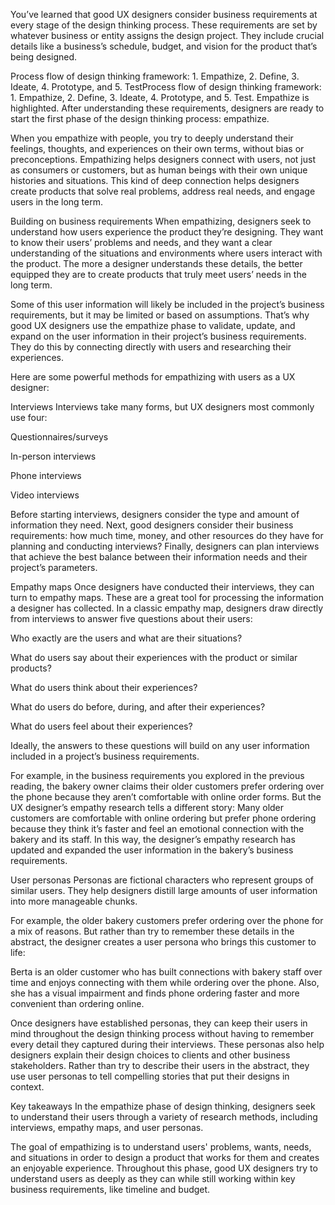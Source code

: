 You’ve learned that good UX designers consider business requirements at every stage of the design thinking process. These requirements are set by whatever business or entity assigns the design project. They include crucial details like a business’s schedule, budget, and vision for the product that’s being designed.

Process flow of design thinking framework: 1. Empathize, 2. Define, 3. Ideate, 4. Prototype, and 5. TestProcess flow of design thinking framework: 1. Empathize, 2. Define, 3. Ideate, 4. Prototype, and 5. Test. Empathize is highlighted.
After understanding these requirements, designers are ready to start the first phase of the design thinking process: empathize. 

When you empathize with people, you try to deeply understand their feelings, thoughts, and experiences on their own terms, without bias or preconceptions. Empathizing helps designers connect with users, not just as consumers or customers, but as human beings with their own unique histories and situations. This kind of deep connection helps designers create products that solve real problems, address real needs, and engage users in the long term. 

Building on business requirements
When empathizing, designers seek to understand how users experience the product they’re designing. They want to know their users’ problems and needs, and they want a clear understanding of the situations and environments where users interact with the product. The more a designer understands these details, the better equipped they are to create products that truly meet users’ needs in the long term.

Some of this user information will likely be included in the project’s business requirements, but it may be limited or based on assumptions. That’s why good UX designers use the empathize phase to validate, update, and expand on the user information in their project’s business requirements. They do this by connecting directly with users and researching their experiences. 

Here are some powerful methods for empathizing with users as a UX designer:

Interviews
Interviews take many forms, but UX designers most commonly use four: 

Questionnaires/surveys

In-person interviews

Phone interviews

Video interviews

Before starting interviews, designers consider the type and amount of information they need. Next, good designers consider their business requirements: how much time, money, and other resources do they have for planning and conducting interviews? Finally, designers can plan interviews that achieve the best balance between their information needs and their project’s parameters. 

Empathy maps
Once designers have conducted their interviews, they can turn to empathy maps. These are a great tool for processing the information a designer has collected. In a classic empathy map, designers draw directly from interviews to answer five questions about their users:

Who exactly are the users and what are their situations?

What do users say about their experiences with the product or similar products?

What do users think about their experiences?

What do users do before, during, and after their experiences?

What do users feel about their experiences?

Ideally, the answers to these questions will build on any user information included in a project’s business requirements. 

For example, in the business requirements you explored in the previous reading, the bakery owner claims their older customers prefer ordering over the phone because they aren’t comfortable with online order forms. But the UX designer’s empathy research tells a different story: Many older customers are comfortable with online ordering but prefer phone ordering because they think it’s faster and feel an emotional connection with the bakery and its staff. In this way, the designer’s empathy research has updated and expanded the user information in the bakery’s business requirements. 

User personas
Personas are fictional characters who represent groups of similar users. They help designers distill large amounts of user information into more manageable chunks. 

For example, the older bakery customers  prefer ordering over the phone for a mix of reasons. But rather than try to remember these details in the abstract, the designer creates a user persona who brings this customer to life: 

Berta is an older customer who has built connections with bakery staff over time and enjoys connecting with them while ordering over the phone. Also, she has a visual impairment and finds phone ordering faster and more convenient than ordering online.

Once designers have established personas, they can keep their users in mind throughout the design thinking process without having to remember every detail they captured during their interviews. These personas also help designers explain their design choices to clients and other business stakeholders. Rather than try to describe their users in the abstract, they use user personas to tell compelling stories that put their designs in context.

Key takeaways
In the empathize phase of design thinking, designers seek to understand their users through a variety of research methods, including interviews, empathy maps, and user personas.

The goal of empathizing is to understand  users' problems, wants, needs, and situations in order to design a product that works for them and creates an enjoyable experience. Throughout this phase, good UX designers try to understand users as deeply as they can while still working within key business requirements, like timeline and budget.